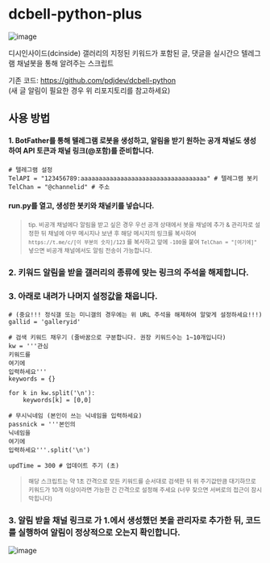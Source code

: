 # dcbell-python-plus
![image](https://user-images.githubusercontent.com/88251502/137381241-12a5f0df-7b11-4afe-99b2-9bfad56c0e8f.png)

디시인사이드(dcinside) 갤러리의 지정된 키워드가 포함된 글, 댓글을 실시간으 텔레그램 채널봇을 통해 알려주는 스크립트

기존 코드: https://github.com/pdjdev/dcbell-python   
(새 글 알림이 필요한 경우 위 리포지토리를 참고하세요)

## 사용 방법

#### 1. BotFather를 통해 텔레그램 로봇을 생성하고, 알림을 받기 원하는 공개 채널도 생성하여 API 토큰과 채널 링크(@포함)를 준비합니다.

```
# 텔레그램 설정
TelAPI = "123456789:aaaaaaaaaaaaaaaaaaaaaaaaaaaaaaaaaaa" # 텔레그램 봇키
TelChan = "@channelid" # 주소
```
#### run.py를 열고, 생성한 봇키와 채널키를 넣습니다.
> <sub>tip. 비공개 채널에다 알림을 받고 싶은 경우 우선 공개 상태에서 봇을 채널에 추가 & 관리자로 설정한 뒤 채널에 아무 메시지나 보낸 후 해당 메시지의 링크를 복사하여</sub>   
> <sub>`https://t.me/c/[이 부분의 숫자]/123` 를 복사하고 앞에 `-100`을 붙여 `TelChan = "[여기에]"` 넣으면 비공개 채널에서도 알림 전송이 가능합니다.</sub>

### 2. 키워드 알림을 받을 갤러리의 종류에 맞는 링크의 주석을 해제합니다.



### 3. 아래로 내려가 나머지 설정값을 채웁니다.
```# 갤러리 설정
# (중요!!! 정식갤 또는 미니갤의 경우에는 위 URL 주석을 해제하여 알맞게 설정하세요!!!)
gallid = 'galleryid'

# 검색 키워드 채우기 (줄바꿈으로 구분합니다. 권장 키워드수는 1~10개입니다)
kw = '''관심
키워드를
여기에
입력하세요'''
keywords = {}

for k in kw.split('\n'):
    keywords[k] = [0,0]

# 무시닉네임 (본인이 쓰는 닉네임을 입력하세요)
passnick = '''본인의
닉네임을
여기에
입력하세요'''.split('\n')

updTime = 300 # 업데이트 주기 (초)
```
> <sub>해당 스크립트는 약 1초 간격으로 모든 키워드를 순서대로 검색한 뒤 위 주기값만큼 대기하므로</sub>   
> <sub>키워드가 10개 이상이라면 가능한 긴 간격으로 설정해 주세요 (너무 잦으면 서버로의 접근이 잠시 막힙니다)</sub>


### 3. 알림 받을 채널 링크로 가 1.에서 생성했던 봇을 관리자로 추가한 뒤, 코드를 실행하여 알림이 정상적으로 오는지 확인합니다.
![image](https://user-images.githubusercontent.com/88251502/137379979-cf87b7d8-8765-47be-941e-86703a4048e4.png)
<br/><br/>


